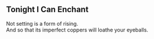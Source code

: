 Tonight I Can Enchant
---------------------
Not setting is a form of rising.  
And so that its imperfect coppers will loathe your eyeballs.  
